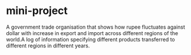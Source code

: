# mini-project
A government trade organisation that shows how rupee fluctuates against dollar with increase in export and import across different regions of the world.A log of information specifying different products transferred to different regions in different years.
